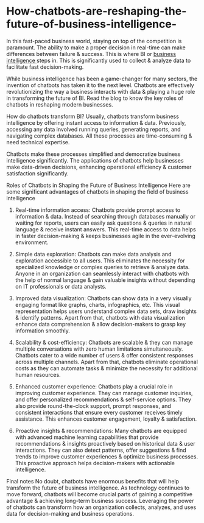 # How-chatbots-are-reshaping-the-future-of-business-intelligence-
<p>In this fast-paced business world, staying on top of the competition is paramount. The ability to make a proper decision in real-time can make differences between failure &amp; success. This is where BI or&nbsp;<a href="https://www.sphinx-solution.com/business-intelligence/">business intelligence&nbsp;</a>steps in. This is significantly used to collect &amp; analyze data to facilitate fast decision-making.&nbsp;</p>

While business intelligence has been a game-changer for many sectors, the invention of chatbots has taken it to the next level. Chatbots are effectively revolutionizing the way a business interacts with data & playing a huge role in transforming the future of BI. Read the blog to know the key roles of chatbots in reshaping modern businesses. 

How do chatbots transform BI?
Usually, chatbots transform business intelligence by offering instant access to information & data. Previously, accessing any data involved running queries, generating reports, and navigating complex databases. All these processes are time-consuming & need technical expertise. 

Chatbots make these processes simplified and democratize business intelligence significantly. The applications of chatbots help businesses make data-driven decisions, enhancing operational efficiency & customer satisfaction significantly. 

Roles of Chatbots in Shaping the Future of Business Intelligence
Here are some significant advantages of chatbots in shaping the field of business intelligence

1. Real-time information access: Chatbots provide prompt access to information & data. Instead of searching through databases manually or waiting for reports, users can easily ask questions & queries in natural language & receive instant answers. This real-time access to data helps in faster decision-making & keeps businesses agile in the ever-evolving environment.

2. Simple data exploration: Chatbots can make data analysis and exploration accessible to all users. This eliminates the necessity for specialized knowledge or complex queries to retrieve & analyze data. Anyone in an organization can seamlessly interact with chatbots with the help of normal language & gain valuable insights without depending on IT professionals or data analysts. 

3. Improved data visualization: Chatbots can show data in a very visually engaging format like graphs, charts, infographics, etc. This visual representation helps users understand complex data sets, draw insights & identify patterns. Apart from that, chatbots with data visualization enhance data comprehension & allow decision-makers to grasp key information smoothly. 

4. Scalability & cost-efficiency: Chatbots are scalable & they can manage multiple conversations with zero human limitations simultaneously. Chatbots cater to a wide number of users & offer consistent responses across multiple channels. Apart from that, chatbots eliminate operational costs as they can automate tasks & minimize the necessity for additional human resources.

5. Enhanced customer experience: Chatbots play a crucial role in improving customer experience. They can manage customer inquiries, and offer personalized recommendations & self-service options. They also provide round-the-clock support, prompt responses, and consistent interactions that ensure every customer receives timely assistance. This enhances customer engagement, loyalty & satisfaction.

6. Proactive insights & recommendations: Many chatbots are equipped with advanced machine learning capabilities that provide recommendations & insights proactively based on historical data & user interactions. They can also detect patterns, offer suggestions & find trends to improve customer experiences & optimize business processes. This proactive approach helps decision-makers with actionable intelligence.

Final notes
No doubt, chatbots have enormous benefits that will help transform the future of business intelligence. As technology continues to move forward, chatbots will become crucial parts of gaining a competitive advantage & achieving long-term business success. Leveraging the power of chatbots can transform how an organization collects, analyzes, and uses data for decision-making and business operations.


